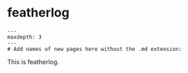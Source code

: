 # featherlog

```{toctree}
---
maxdepth: 3
---
# Add names of new pages here without the .md extension:
```

This is featherlog.
